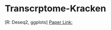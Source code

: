 # Transcrptome-Kracken
[R: Deseq2, ggplots]
[Paper Link:](https://www.ncbi.nlm.nih.gov/pubmed/32163507)

